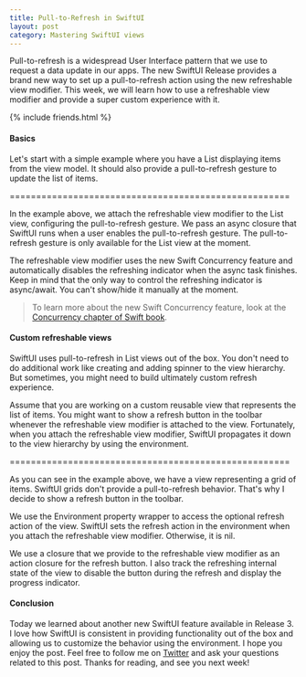 ```yaml
---
title: Pull-to-Refresh in SwiftUI
layout: post
category: Mastering SwiftUI views
---
```


Pull-to-refresh is a widespread User Interface pattern that we use to request a data update in our apps. The new SwiftUI Release provides a brand new way to set up a pull-to-refresh action using the new refreshable view modifier. This week, we will learn how to use a refreshable view modifier and provide a super custom experience with it.

{% include friends.html %}

#### Basics
Let's start with a simple example where you have a List displaying items from the view model. It should also provide a pull-to-refresh gesture to update the list of items.

=====================================================

In the example above, we attach the refreshable view modifier to the List view, configuring the pull-to-refresh gesture. We pass an async closure that SwiftUI runs when a user enables the pull-to-refresh gesture. The pull-to-refresh gesture is only available for the List view at the moment.

The refreshable view modifier uses the new Swift Concurrency feature and automatically disables the refreshing indicator when the async task finishes. Keep in mind that the only way to control the refreshing indicator is async/await. You can't show/hide it manually at the moment.

> To learn more about the new Swift Concurrency feature, look at the [Concurrency chapter of Swift book](https://docs.swift.org/swift-book/LanguageGuide/Concurrency.html).

#### Custom refreshable views
SwiftUI uses pull-to-refresh in List views out of the box. You don't need to do additional work like creating and adding spinner to the view hierarchy. But sometimes, you might need to build ultimately custom refresh experience.

Assume that you are working on a custom reusable view that represents the list of items. You might want to show a refresh button in the toolbar whenever the refreshable view modifier is attached to the view. Fortunately, when you attach the refreshable view modifier, SwiftUI propagates it down to the view hierarchy by using the environment.

=====================================================

As you can see in the example above, we have a view representing a grid of items. SwiftUI grids don't provide a pull-to-refresh behavior. That's why I decide to show a refresh button in the toolbar. 

We use the Environment property wrapper to access the optional refresh action of the view. SwiftUI sets the refresh action in the environment when you attach the refreshable view modifier. Otherwise, it is nil.

We use a closure that we provide to the refreshable view modifier as an action closure for the refresh button. I also track the refreshing internal state of the view to disable the button during the refresh and display the progress indicator.

#### Conclusion
Today we learned about another new SwiftUI feature available in Release 3. I love how SwiftUI is consistent in providing functionality out of the box and allowing us to customize the behavior using the environment. I hope you enjoy the post. Feel free to follow me on [Twitter](https://twitter.com/mecid) and ask your questions related to this post. Thanks for reading, and see you next week!